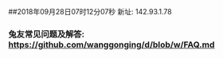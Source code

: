 ##2018年09月28日07时12分07秒 新址: 142.93.1.78
### 兔友常见问题及解答: https://github.com/wanggonging/d/blob/w/FAQ.md
